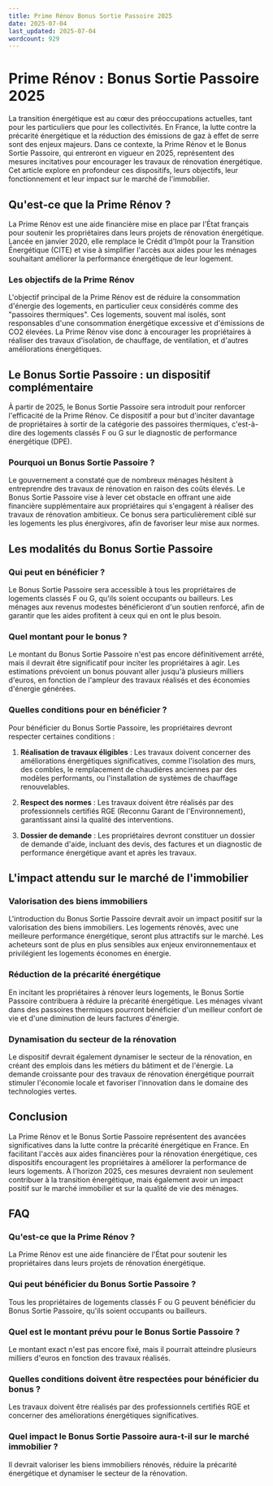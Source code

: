 ```yaml
---
title: Prime Rénov Bonus Sortie Passoire 2025
date: 2025-07-04
last_updated: 2025-07-04
wordcount: 929
---
```


# Prime Rénov : Bonus Sortie Passoire 2025

La transition énergétique est au cœur des préoccupations actuelles, tant pour les particuliers que pour les collectivités. En France, la lutte contre la précarité énergétique et la réduction des émissions de gaz à effet de serre sont des enjeux majeurs. Dans ce contexte, la Prime Rénov et le Bonus Sortie Passoire, qui entreront en vigueur en 2025, représentent des mesures incitatives pour encourager les travaux de rénovation énergétique. Cet article explore en profondeur ces dispositifs, leurs objectifs, leur fonctionnement et leur impact sur le marché de l'immobilier.

## Qu'est-ce que la Prime Rénov ?

La Prime Rénov est une aide financière mise en place par l'État français pour soutenir les propriétaires dans leurs projets de rénovation énergétique. Lancée en janvier 2020, elle remplace le Crédit d'Impôt pour la Transition Énergétique (CITE) et vise à simplifier l'accès aux aides pour les ménages souhaitant améliorer la performance énergétique de leur logement.

### Les objectifs de la Prime Rénov

L'objectif principal de la Prime Rénov est de réduire la consommation d'énergie des logements, en particulier ceux considérés comme des "passoires thermiques". Ces logements, souvent mal isolés, sont responsables d'une consommation énergétique excessive et d'émissions de CO2 élevées. La Prime Rénov vise donc à encourager les propriétaires à réaliser des travaux d'isolation, de chauffage, de ventilation, et d'autres améliorations énergétiques.

## Le Bonus Sortie Passoire : un dispositif complémentaire

À partir de 2025, le Bonus Sortie Passoire sera introduit pour renforcer l'efficacité de la Prime Rénov. Ce dispositif a pour but d'inciter davantage de propriétaires à sortir de la catégorie des passoires thermiques, c'est-à-dire des logements classés F ou G sur le diagnostic de performance énergétique (DPE).

### Pourquoi un Bonus Sortie Passoire ?

Le gouvernement a constaté que de nombreux ménages hésitent à entreprendre des travaux de rénovation en raison des coûts élevés. Le Bonus Sortie Passoire vise à lever cet obstacle en offrant une aide financière supplémentaire aux propriétaires qui s'engagent à réaliser des travaux de rénovation ambitieux. Ce bonus sera particulièrement ciblé sur les logements les plus énergivores, afin de favoriser leur mise aux normes.

## Les modalités du Bonus Sortie Passoire

### Qui peut en bénéficier ?

Le Bonus Sortie Passoire sera accessible à tous les propriétaires de logements classés F ou G, qu'ils soient occupants ou bailleurs. Les ménages aux revenus modestes bénéficieront d'un soutien renforcé, afin de garantir que les aides profitent à ceux qui en ont le plus besoin.

### Quel montant pour le bonus ?

Le montant du Bonus Sortie Passoire n'est pas encore définitivement arrêté, mais il devrait être significatif pour inciter les propriétaires à agir. Les estimations prévoient un bonus pouvant aller jusqu'à plusieurs milliers d'euros, en fonction de l'ampleur des travaux réalisés et des économies d'énergie générées.

### Quelles conditions pour en bénéficier ?

Pour bénéficier du Bonus Sortie Passoire, les propriétaires devront respecter certaines conditions :

1. **Réalisation de travaux éligibles** : Les travaux doivent concerner des améliorations énergétiques significatives, comme l'isolation des murs, des combles, le remplacement de chaudières anciennes par des modèles performants, ou l'installation de systèmes de chauffage renouvelables.

2. **Respect des normes** : Les travaux doivent être réalisés par des professionnels certifiés RGE (Reconnu Garant de l'Environnement), garantissant ainsi la qualité des interventions.

3. **Dossier de demande** : Les propriétaires devront constituer un dossier de demande d'aide, incluant des devis, des factures et un diagnostic de performance énergétique avant et après les travaux.

## L'impact attendu sur le marché de l'immobilier

### Valorisation des biens immobiliers

L'introduction du Bonus Sortie Passoire devrait avoir un impact positif sur la valorisation des biens immobiliers. Les logements rénovés, avec une meilleure performance énergétique, seront plus attractifs sur le marché. Les acheteurs sont de plus en plus sensibles aux enjeux environnementaux et privilégient les logements économes en énergie.

### Réduction de la précarité énergétique

En incitant les propriétaires à rénover leurs logements, le Bonus Sortie Passoire contribuera à réduire la précarité énergétique. Les ménages vivant dans des passoires thermiques pourront bénéficier d'un meilleur confort de vie et d'une diminution de leurs factures d'énergie.

### Dynamisation du secteur de la rénovation

Le dispositif devrait également dynamiser le secteur de la rénovation, en créant des emplois dans les métiers du bâtiment et de l'énergie. La demande croissante pour des travaux de rénovation énergétique pourrait stimuler l'économie locale et favoriser l'innovation dans le domaine des technologies vertes.

## Conclusion

La Prime Rénov et le Bonus Sortie Passoire représentent des avancées significatives dans la lutte contre la précarité énergétique en France. En facilitant l'accès aux aides financières pour la rénovation énergétique, ces dispositifs encouragent les propriétaires à améliorer la performance de leurs logements. À l'horizon 2025, ces mesures devraient non seulement contribuer à la transition énergétique, mais également avoir un impact positif sur le marché immobilier et sur la qualité de vie des ménages.

## FAQ

### Qu'est-ce que la Prime Rénov ?

La Prime Rénov est une aide financière de l'État pour soutenir les propriétaires dans leurs projets de rénovation énergétique.

### Qui peut bénéficier du Bonus Sortie Passoire ?

Tous les propriétaires de logements classés F ou G peuvent bénéficier du Bonus Sortie Passoire, qu'ils soient occupants ou bailleurs.

### Quel est le montant prévu pour le Bonus Sortie Passoire ?

Le montant exact n'est pas encore fixé, mais il pourrait atteindre plusieurs milliers d'euros en fonction des travaux réalisés.

### Quelles conditions doivent être respectées pour bénéficier du bonus ?

Les travaux doivent être réalisés par des professionnels certifiés RGE et concerner des améliorations énergétiques significatives.

### Quel impact le Bonus Sortie Passoire aura-t-il sur le marché immobilier ?

Il devrait valoriser les biens immobiliers rénovés, réduire la précarité énergétique et dynamiser le secteur de la rénovation.
